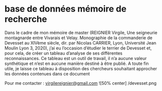 # base de données mémoire de recherche

Dans le cadre de mon mémoire de master (REIGNIER Virgile, Une seigneurie montagnarde entre Vivarais et Velay. Monographie de la commanderie de Devesset au XIVème siècle, dir. par Nicolas CARRIER, Lyon, Université Jean Moulin Lyon 3, 2020), j’ai eu l’occasion d’étudier le terrier de Devesset et, pour cela, de créer un tableau d’analyse de ses différentes reconnaissances. Ce tableau est un outil de travail, il n’a aucune valeur synthétique et n’est en aucune manière destiné à être publié. A toute fin utile, je laisse ce tableau à disposition des chercheurs souhaitant approcher les données contenues dans ce document

Pour me contacter : virgilereignier@gmail.com
![50% center] /devesset.png
